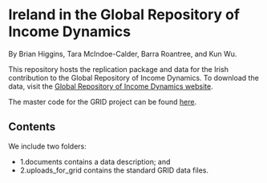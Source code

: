 # Ireland in the Global Repository of Income Dynamics
By Brian Higgins, Tara McIndoe-Calder, Barra Roantree, and Kun Wu. 

This repository hosts the replication package and data for the Irish contribution to the Global Repository of Income Dynamics. To download the data, visit the  [Global Repository of Income Dynamics website](https://www.grid-database.org/). 

The master code for the GRID project can be found [here](https://github.com/salga010/QE-MasterCode).

## Contents
We include two folders: 
-  1.documents contains a data description; and 
-  2.uploads_for_grid contains the standard GRID data files.   

